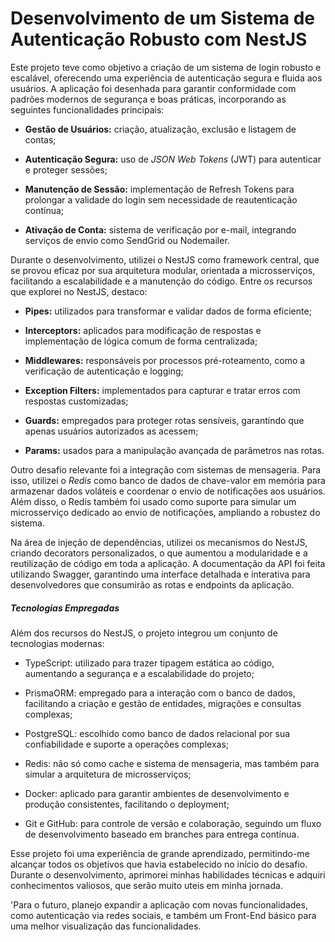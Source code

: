 # Desenvolvimento de um Sistema de Autenticação Robusto com NestJS

Este projeto teve como objetivo a criação de um sistema de login robusto e escalável, oferecendo uma experiência de autenticação segura e fluida aos usuários. A aplicação foi desenhada para garantir conformidade com padrões modernos de segurança e boas práticas, incorporando as seguintes funcionalidades principais:

- **Gestão de Usuários:** criação, atualização, exclusão e listagem de contas;
- **Autenticação Segura:** uso de *JSON Web Tokens* (JWT) para autenticar e proteger sessões;

- **Manutenção de Sessão:** implementação de Refresh Tokens para prolongar a validade do login sem necessidade de reautenticação contínua;

- **Ativação de Conta:** sistema de verificação por e-mail, integrando serviços de envio como SendGrid ou Nodemailer.

Durante o desenvolvimento, utilizei o NestJS como framework central, que se provou eficaz por sua arquitetura modular, orientada a microsserviços, facilitando a escalabilidade e a manutenção do código. Entre os recursos que explorei no NestJS, destaco:

- **Pipes:** utilizados para transformar e validar dados de forma eficiente;

- **Interceptors:** aplicados para modificação de respostas e implementação de lógica comum de forma centralizada;

- **Middlewares:** responsáveis por processos pré-roteamento, como a verificação de autenticação e logging;

- **Exception Filters:** implementados para capturar e tratar erros com respostas customizadas;

- **Guards:** empregados para proteger rotas sensíveis, garantindo que apenas usuários autorizados as acessem;

- **Params:** usados para a manipulação avançada de parâmetros nas rotas.

Outro desafio relevante foi a integração com sistemas de mensageria. Para isso, utilizei o *Redis* como banco de dados de chave-valor em memória para armazenar dados voláteis e coordenar o envio de notificações aos usuários. Além disso, o Redis também foi usado como suporte para simular um microsserviço dedicado ao envio de notificações, ampliando a robustez do sistema.

Na área de injeção de dependências, utilizei os mecanismos do NestJS, criando decorators personalizados, o que aumentou a modularidade e a reutilização de código em toda a aplicação. A documentação da API foi feita utilizando Swagger, garantindo uma interface detalhada e interativa para desenvolvedores que consumirão as rotas e endpoints da aplicação.

##### Tecnologias Empregadas
Além dos recursos do NestJS, o projeto integrou um conjunto de tecnologias modernas:

- TypeScript: utilizado para trazer tipagem estática ao código, aumentando a segurança e a escalabilidade do projeto;
- PrismaORM: empregado para a interação com o banco de dados, facilitando a criação e gestão de entidades, migrações e consultas complexas;
- PostgreSQL: escolhido como banco de dados relacional por sua confiabilidade e suporte a operações complexas;

- Redis: não só como cache e sistema de mensageria, mas também para simular a arquitetura de microsserviços;
- Docker: aplicado para garantir ambientes de desenvolvimento e produção consistentes, facilitando o deployment;
- Git e GitHub: para controle de versão e colaboração, seguindo um fluxo de desenvolvimento baseado em branches para entrega contínua.
 

Esse projeto foi uma experiência de grande aprendizado, permitindo-me alcançar todos os objetivos que havia estabelecido no início do desafio. Durante o desenvolvimento, aprimorei minhas habilidades técnicas e adquiri conhecimentos valiosos, que serão muito uteis em minha jornada.

'Para o futuro, planejo expandir a aplicação com novas funcionalidades, como autenticação via redes sociais, e também um Front-End básico para uma melhor visualização das funcionalidades.